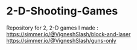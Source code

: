 # 2-D-Shooting-Games
Repository for 2, 2-D games I made : 
https://simmer.io/@VigneshSlash/block-and-laser
https://simmer.io/@VigneshSlash/guns-only
